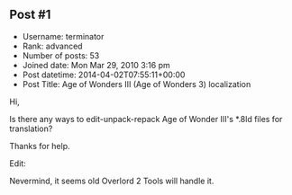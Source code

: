 ## Post #1
- Username: terminator
- Rank: advanced
- Number of posts: 53
- Joined date: Mon Mar 29, 2010 3:16 pm
- Post datetime: 2014-04-02T07:55:11+00:00
- Post Title: Age of Wonders III (Age of Wonders 3) localization

Hi,

Is there any ways to edit-unpack-repack Age of Wonder III's *.8ld files for translation?

Thanks for help.

Edit:

Nevermind, it seems old Overlord 2 Tools will handle it.
